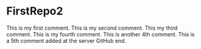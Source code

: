 # FirstRepo2
This is my first comment.
This is my second comment.
This my third comment.
This is my fourth comment.
This is another 4th comment.
This is a 5th comment added at the server GitHub end.

